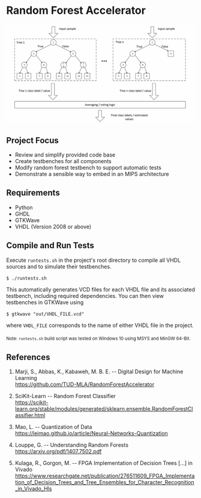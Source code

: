 # Random Forest Accelerator

![Screenshot](https://github.com/SanadMarji7/RandomForestAccelerator/blob/main/Random%20Forest%20Structure.png?raw=true)


## Project Focus

* Review and simplify provided code base
* Create testbenches for all components
* Modify random forest testbench to support automatic tests
* Demonstrate a sensible way to embed in an MIPS architecture


## Requirements

* Python
* GHDL
* GTKWave
* VHDL (Version 2008 or above)


## Compile and Run Tests

Execute `runtests.sh` in the project's root directory to compile all VHDL sources and to simulate their testbenches.

    $ ./runtests.sh

This automatically generates VCD files for each VHDL file and its associated testbench, including required dependencies.
You can then view testbenches in GTKWave using

    $ gtkwave "out/VHDL_FILE.vcd"

where `VHDL_FILE` corresponds to the name of either VHDL file in the project.

<sub>Note: `runtests.sh` build script was tested on Windows 10 using MSYS and MinGW 64-Bit.</sub>


## References

1. Marji, S., Abbas, K., Kabaweh, M. B. E. -- Digital Design for Machine Learning  
   https://github.com/TUD-MLA/RandomForestAccelerator

2. SciKit-Learn -- Random Forest Classifier  
   https://scikit-learn.org/stable/modules/generated/sklearn.ensemble.RandomForestClassifier.html

3. Mao, L. -- Quantization of Data  
   https://leimao.github.io/article/Neural-Networks-Quantization

4. Louppe, G. -- Understanding Random Forests  
   https://arxiv.org/pdf/1407.7502.pdf
  
5. Kulaga, R., Gorgon, M. -- FPGA Implementation of Decision Trees [...] in Vivado  
   https://www.researchgate.net/publication/276511609_FPGA_Implementation_of_Decision_Trees_and_Tree_Ensembles_for_Character_Recognition_in_Vivado_Hls

